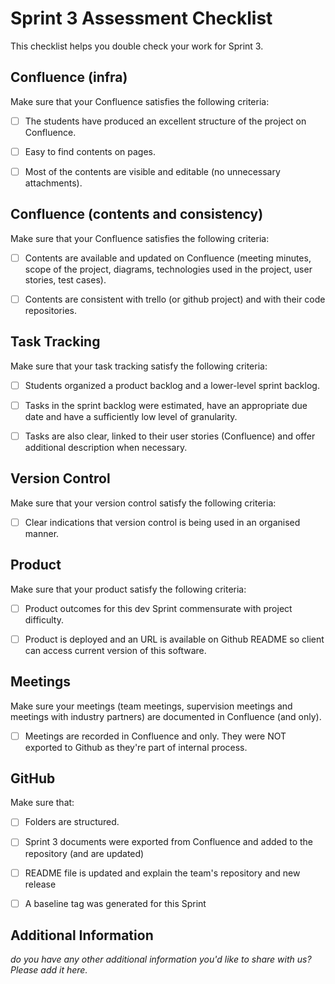 # Sprint 3 Assessment Checklist
This checklist helps you double check your work for Sprint 3. 


## Confluence (infra)
Make sure that your Confluence satisfies the following criteria:

- [ ] The students have produced an excellent structure of the project on Confluence. 
- [ ] Easy to find contents on pages.
- [ ] Most of the contents are visible and editable (no unnecessary attachments). 


## Confluence (contents and consistency)
Make sure that your Confluence satisfies the following criteria:

- [ ] Contents are available and updated on Confluence (meeting minutes, scope of the project, diagrams, technologies used in the project, user stories, test cases). 
- [ ] Contents are consistent with trello (or github project) and with their code repositories. 


## Task Tracking
Make sure that your task tracking satisfy the following criteria:

- [ ] Students organized a product backlog and a lower-level sprint backlog. 
- [ ] Tasks in the sprint backlog were estimated, have an appropriate due date and have a sufficiently low level of granularity. 
- [ ] Tasks are also clear, linked to their user stories (Confluence) and offer additional description when necessary.


## Version Control
Make sure that your version control satisfy the following criteria:
- [ ] Clear indications that version control is being used in an organised manner. 


## Product
Make sure that your product satisfy the following criteria:

- [ ] Product outcomes for this dev Sprint commensurate with project difficulty.
- [ ] Product is deployed and an URL is available on Github README so client can access current version of this software.


## Meetings
Make sure your meetings (team meetings, supervision meetings and meetings with industry partners) are documented in Confluence (and only). 

- [ ] Meetings are recorded in Confluence and only. They were NOT exported to Github as they're part of internal process.


## GitHub
Make sure that: 

- [ ] Folders are structured.
- [ ] Sprint 3 documents were exported from Confluence and added to the repository (and are updated)
- [ ] README file is updated and explain the team's repository and new release
- [ ] A baseline tag was generated for this Sprint


## Additional Information

*do you have any other additional information you'd like to share with us? Please add it here.*
